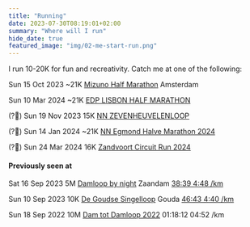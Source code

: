```yaml
---
title: "Running"
date: 2023-07-30T08:19:01+02:00
summary: "Where will I run"
hide_date: true
featured_image: "img/02-me-start-run.png"
---
```


I run 10-20K for fun and recreativity. Catch me at one of the following: 

Sun 15 Oct 2023 ~21K [Mizuno Half Marathon](https://www.tcsamsterdammarathon.eu/mizuno-half-marathon) Amsterdam 

Sun 10 Mar 2024 ~21K [EDP LISBON HALF MARATHON](https://www.maratonaclubedeportugal.com/en/corrida-marco/edp-lisbon-half-marathon-2024/)

(?🤔) Sun 19 Nov 2023 15K [NN ZEVENHEUVELENLOOP](https://www.nnzevenheuvelenloop.nl)

(?🤔) Sun 14 Jan 2024 ~21K [NN Egmond Halve Marathon 2024](https://www.nnegmondhalvemarathon.nl/inschrijven)

(?🤔) Sun 24 Mar 2024 16K [Zandvoort Circuit Run 2024](https://www.zandvoortcircuitrun.nl/inschrijven)

#### Previously seen at 

Sat 16 Sep 2023 5M [Damloop by night](https://www.damloop.com/5-miles) Zaandam [38:39 4:48 /km](https://results.sporthive.com/events/7107378500659252480/races/486909/bib/57926)

Sun 10 Sep 2023 10K [De Goudse Singelloop](https://www.singelloop.nl) Gouda [46:43 4:40 /km](https://www.athlinks.com/event/372410/results/Event/1060668/Course/2400213/Bib/2784)

Sun 18 Sep 2022 10M [Dam tot Damloop 2022](https://results.sporthive.com/events/6975382507753810176/races/483256/bib/35104) 01:18:12 04:52 /km